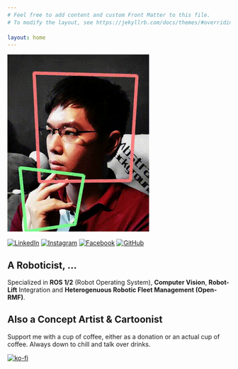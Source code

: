 ```yaml
---
# Feel free to add content and custom Front Matter to this file.
# To modify the layout, see https://jekyllrb.com/docs/themes/#overriding-theme-defaults

layout: home
---
```

![](img/me.gif)

[![LinkedIn](https://img.shields.io/badge/linkedin-%230077B5.svg?style=for-the-badge&logo=linkedin&logoColor=white)](https://www.linkedin.com/in/bey-hao-yun/)
[![Instagram](https://img.shields.io/badge/Instagram-%23E4405F.svg?style=for-the-badge&logo=Instagram&logoColor=white)](https://www.instagram.com/cardboardvoice/)
[![Facebook](https://img.shields.io/badge/Facebook-%231877F2.svg?style=for-the-badge&logo=Facebook&logoColor=white)](https://www.facebook.com/cardboardvoice)
[![GitHub](https://img.shields.io/badge/github-%23121011.svg?style=for-the-badge&logo=github&logoColor=white)](https://github.com/cardboardcode/)

## **A Roboticist, ...**
Specialized in **ROS 1/2** (Robot Operating System), **Computer Vision**, **Robot-Lift** Integration and **Heterogenuous Robotic Fleet Management (Open-RMF)**. 
## **Also a Concept Artist & Cartoonist**

Support me with a cup of coffee, either as a donation or an actual cup of coffee. Always down to chill and talk over drinks.

[![ko-fi](https://ko-fi.com/img/githubbutton_sm.svg)](https://ko-fi.com/P5P6I60ZX)
